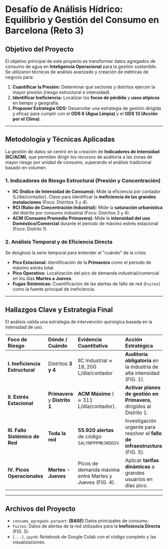 #  Desafío de Análisis Hídrico: Equilibrio y Gestión del Consumo en Barcelona (Reto 3)

##  Objetivo del Proyecto

El objetivo principal de este proyecto es transformar datos agregados de consumo de agua en **Inteligencia Operacional** para la gestión sostenible. Se utilizaron técnicas de análisis avanzado y creación de métricas de negocio para:

1.  **Cuantificar la Presión:** Determinar qué sectores y distritos ejercen la mayor presión (riesgo estructural e intensidad).
2.  **Identificar Ineficiencia:** Localizar los **focos de pérdida** y **usos atípicos** en tiempo y geografía.
3.  **Proponer Estrategia ODS:** Desarrollar una estrategia de gestión dirigida y eficaz para cumplir con el **ODS 6 (Agua Limpia)** y el **ODS 13 (Acción por el Clima)**.

---

##  Metodología y Técnicas Aplicadas

La gestión de datos se centró en la creación de **Indicadores de Intensidad (IIC/ACM)**, que permiten dirigir los recursos de auditoría a las zonas de mayor riesgo por unidad de consumo, superando el análisis tradicional basado en volumen.

### 1. Indicadores de Riesgo Estructural (Presión y Concentración)

* **IIC (Índice de Intensidad de Consumo):** Mide la eficiencia por contador ($\text{L/día/contador}$). Clave para identificar la **ineficiencia de las grandes instalaciones** (Foco: Distritos 3 y 4).
* **RCI (Ratio de Concentración Industrial):** Mide la **saturación urbanística** del distrito por consumo industrial (Foco: Distritos 3 y 4).
* **ACM (Consumo Promedio Primavera):** Mide la **intensidad del uso Doméstico/Comercial** durante el período de máximo estrés estacional (Foco: Distrito 1).

### 2. Análisis Temporal y de Eficiencia Directa

Se desglosó la serie temporal para entender el "cuándo" de la crisis:

* **Pico Estacional:** Identificación de la **Primavera** como el periodo de máximo estrés total.
* **Pico Operativo:** Localización del pico de demanda industrial/comercial en los días **Martes a Jueves**.
* **Fugas Sistémicas:** Cuantificación de las alertas de fallo de red (`Fuites`) como la fuente principal de ineficiencia.

---

##  Hallazgos Clave y Estrategia Final

El análisis valida una estrategia de intervención quirúrgica basada en la intensidad de uso.

| Foco de Riesgo | Dónde / Cuándo | Evidencia Cuantitativa | Acción Estratégica |
| :--- | :--- | :--- | :--- |
| **I. Ineficiencia Estructural** | Distritos **3 y 4** | $\text{IIC Industrial} \approx 16,200 \text{ L/día/contador}$ | **Auditoría obligatoria** en la industria de alta intensidad (FIG. 1). |
| **II. Estrés Estacional** | **Primavera** y **Distrito 1** | **ACM Máximo** ($\approx 311$ L/día/contador). | **Activar planes de gestión en Primavera**, dirigidos al Distrito 1. |
| **III. Fallo Sistémico de Red** | **Toda la red** | **55.920 alertas** de código `SALYNFPFMKJN5D2V`. | Investigación urgente para resolver el **fallo de infraestructura** (FIG. 5). |
| **IV. Picos Operacionales** | **Martes - Jueves** | Picos de demanda máxima entre Martes y Jueves (FIG. 4). | Aplicar **tarifas dinámicas** a grandes usuarios en días pico. |

---

##  Archivos del Proyecto

* `consumo_agregado.parquet`: **(BASE)** Datos principales de consumo.
* `Fuites`: Datos de alertas de la red utilizados para la **Ineficiencia Directa** (FIG. 5).
* `[...].ipynb`: Notebook de Google Colab con el código completo y las visualizaciones.
